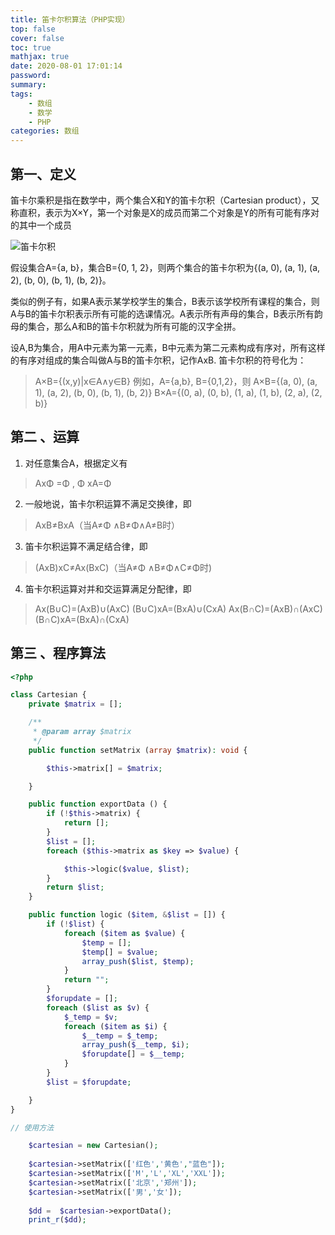 ```yaml
---
title: 笛卡尔积算法（PHP实现）
top: false
cover: false
toc: true
mathjax: true
date: 2020-08-01 17:01:14
password:
summary:
tags:
    - 数组
    - 数学
    - PHP
categories: 数组
---
```

## 第一、定义
笛卡尔乘积是指在数学中，两个集合X和Y的笛卡尔积（Cartesian product），又称直积，表示为X×Y，第一个对象是X的成员而第二个对象是Y的所有可能有序对的其中一个成员

![笛卡尔积](https://bkimg.cdn.bcebos.com/pic/2934349b033b5bb57f0eb50b36d3d539b700bc6e?x-bce-process=image/watermark,image_d2F0ZXIvYmFpa2U5Mg==,g_7,xp_5,yp_5)

假设集合A={a, b}，集合B={0, 1, 2}，则两个集合的笛卡尔积为{(a, 0), (a, 1), (a, 2), (b, 0), (b, 1), (b, 2)}。

类似的例子有，如果A表示某学校学生的集合，B表示该学校所有课程的集合，则A与B的笛卡尔积表示所有可能的选课情况。A表示所有声母的集合，B表示所有韵母的集合，那么A和B的笛卡尔积就为所有可能的汉字全拼。

设A,B为集合，用A中元素为第一元素，B中元素为第二元素构成有序对，所有这样的有序对组成的集合叫做A与B的笛卡尔积，记作AxB.
笛卡尔积的符号化为：

> A×B={(x,y)|x∈A∧y∈B}
> 例如，A={a,b}, B={0,1,2}，则
> A×B={(a, 0), (a, 1), (a, 2), (b, 0), (b, 1), (b, 2)}
> B×A={(0, a), (0, b), (1, a), (1, b), (2, a), (2, b)}

## 第二 、运算
1. 对任意集合A，根据定义有
> AxΦ =Φ , Φ xA=Φ

2. 一般地说，笛卡尔积运算不满足交换律，即
> AxB≠BxA（当A≠Φ ∧B≠Φ∧A≠B时）

3. 笛卡尔积运算不满足结合律，即
> (AxB)xC≠Ax(BxC)（当A≠Φ ∧B≠Φ∧C≠Φ时)

4. 笛卡尔积运算对并和交运算满足分配律，即
> Ax(B∪C)=(AxB)∪(AxC)
> (B∪C)xA=(BxA)∪(CxA)
> Ax(B∩C)=(AxB)∩(AxC)
> (B∩C)xA=(BxA)∩(CxA)

## 第三 、程序算法
```PHP
<?php

class Cartesian {
    private $matrix = [];

    /**
     * @param array $matrix
     */
    public function setMatrix (array $matrix): void {

        $this->matrix[] = $matrix;

    }

    public function exportData () {
        if (!$this->matrix) {
            return [];
        }
        $list = [];
        foreach ($this->matrix as $key => $value) {

            $this->logic($value, $list);
        }
        return $list;
    }

    public function logic ($item, &$list = []) {
        if (!$list) {
            foreach ($item as $value) {
                $temp = [];
                $temp[] = $value;
                array_push($list, $temp);
            }
            return "";
        }
        $forupdate = [];
        foreach ($list as $v) {
            $_temp = $v;
            foreach ($item as $i) {
                $__temp = $_temp;
                array_push($__temp, $i);
                $forupdate[] = $__temp;
            }
        }
        $list = $forupdate;

    }
}

// 使用方法

    $cartesian = new Cartesian();
    
    $cartesian->setMatrix(['红色','黄色',"蓝色"]);
    $cartesian->setMatrix(['M','L','XL','XXL']);
    $cartesian->setMatrix(['北京','郑州']);
    $cartesian->setMatrix(['男','女']);
    
    $dd =  $cartesian->exportData();
    print_r($dd);

```
